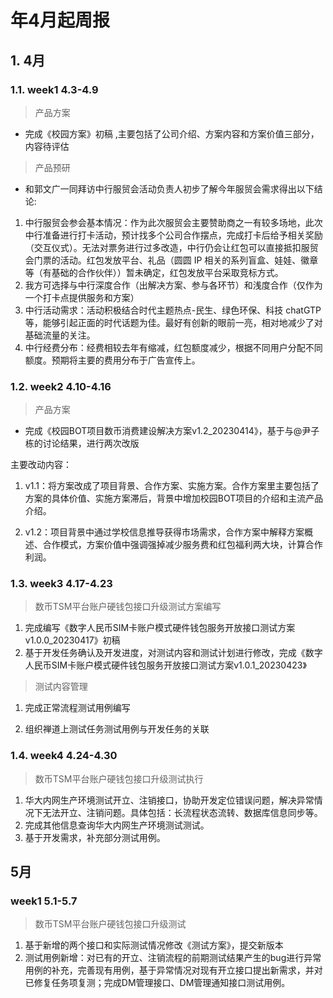 # 年4月起周报

## 1. 4月

### 1.1. week1 4.3-4.9

> 产品方案

- 完成《校园方案》初稿 ,主要包括了公司介绍、方案内容和方案价值三部分，内容待评估

> 产品预研

- 和郭文广一同拜访中行服贸会活动负责人初步了解今年服贸会需求得出以下结论:

 1. 中行服贸会参会基本情况：作为此次服贸会主要赞助商之一有较多场地，此次中行准备进行打卡活动，预计找多个公司合作摆点，完成打卡后给予相关奖励（交互仪式）。无法对票务进行过多改造，中行仍会让红包可以直接抵扣服贸会门票的活动。红包发放平台、礼品（圆圆 IP 相关的系列盲盒、娃娃、徽章等（有基础的合作伙伴））暂未确定，红包发放平台采取竞标方式。 
 2. 我方可选择与中行深度合作（出解决方案、参与各环节）和浅度合作（仅作为一个打卡点提供服务和方案）
 3. 中行活动需求：活动积极结合时代主题热点-民生、绿色环保、科技 chatGTP 等，能够引起正面的时代话题为佳。最好有创新的眼前一亮，相对地减少了对基础流量的关注。 
 4. 中行经费分布：经费相较去年有缩减，红包额度减少，根据不同用户分配不同额度。预期将主要的费用分布于广告宣传上。

### 1.2. week2 4.10-4.16

> 产品方案

- 完成《校园BOT项目数币消费建设解决方案v1.2_20230414》，基于与@尹子栋的讨论结果，进行两次改版

主要改动内容：

1. v1.1：将方案改成了项目背景、合作方案、实施方案。合作方案里主要包括了方案的具体价值、实施方案滞后，背景中增加校园BOT项目的介绍和主流产品介绍。

2. v1.2：项目背景中通过学校信息推导获得市场需求，合作方案中解释方案概述、合作模式，方案价值中强调强掉减少服务费和红包福利两大块，计算合作利润。

### 1.3. week3 4.17-4.23

> 数币TSM平台账户硬钱包接口升级测试方案编写

1. 完成编写《数字人民币SIM卡账户模式硬件钱包服务开放接口测试方案v1.0.0_20230417》初稿
2. 基于开发任务确认及开发进度，对测试内容和测试计划进行修改，完成《数字人民币SIM卡账户模式硬件钱包服务开放接口测试方案v1.0.1_20230423》

> 测试内容管理

1. 完成正常流程测试用例编写

2. 组织禅道上测试任务测试用例与开发任务的关联

### 1.4. week4 4.24-4.30

> 数币TSM平台账户硬钱包接口升级测试执行

1. 华大内网生产环境测试开立、注销接口，协助开发定位错误问题，解决异常情况下无法开立、注销问题。具体包括：长流程状态流转、数据库信息同步等。
2. 完成其他信息查询华大内网生产环境测试测试。
3. 基于开发需求，补充部分测试用例。

## 5月

### week1 5.1-5.7

>数币TSM平台账户硬钱包接口升级测试

1. 基于新增的两个接口和实际测试情况修改《测试方案》，提交新版本
2. 测试用例新增：对已有的开立、注销流程的前期测试结果产生的bug进行异常用例的补充，完善现有用例，基于异常情况对现有开立接口提出新需求，并对已修复任务项复测；完成DM管理接口、DM管理通知接口测试用例。

